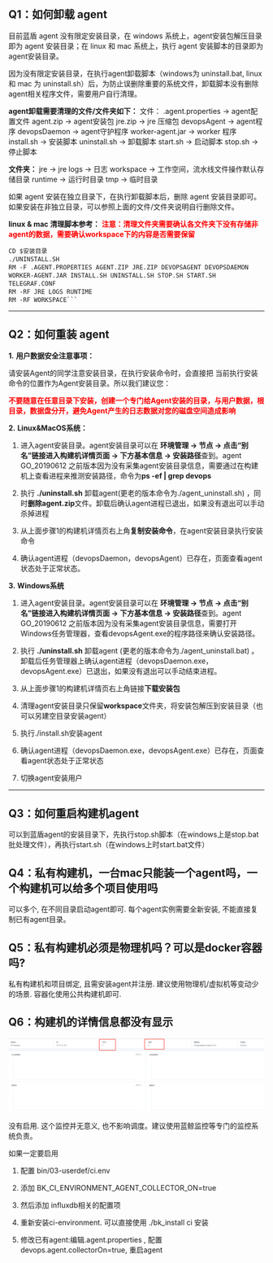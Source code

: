 ## Q1：如何卸载 agent

目前蓝盾 agent 没有限定安装目录，在 windows 系统上，agent安装包解压目录即为 agent 安装目录；在 linux 和 mac 系统上，执行 agent 安装脚本的目录即为agent安装目录。

因为没有限定安装目录，在执行agent卸载脚本（windows为 uninstall.bat, linux 和 mac 为 uninstall.sh）后，为防止误删除重要的系统文件，卸载脚本没有删除agent相关程序文件，需要用户自行清理。

**agent卸载需要清理的文件/文件夹如下：**
文件：
.agent.properties → agent配置文件
agent.zip → agent安装包
jre.zip → jre 压缩包
devopsAgent → agent程序
devopsDaemon → agent守护程序
worker-agent.jar → worker 程序
install.sh → 安装脚本
uninstall.sh → 卸载脚本
start.sh → 启动脚本
stop.sh → 停止脚本

**文件夹：**
jre → jre
logs → 日志
workspace → 工作空间，流水线文件操作默认存储目录
runtime → 运行时目录
tmp → 临时目录



如果 agent 安装在独立目录下，在执行卸载脚本后，删除 agent 安装目录即可。如果安装在非独立目录，可以参照上面的文件/文件夹说明自行删除文件。

**linux & mac 清理脚本参考：**
<font color="red">**注意：清理文件夹需要确认各文件夹下没有存储非agent的数据，需要确认workspace下的内容是否需要保留**</font>

```
CD $安装目录
./UNINSTALL.SH
RM -F .AGENT.PROPERTIES AGENT.ZIP JRE.ZIP DEVOPSAGENT DEVOPSDAEMON WORKER-AGENT.JAR INSTALL.SH UNINSTALL.SH STOP.SH START.SH TELEGRAF.CONF
RM -RF JRE LOGS RUNTIME
RM -RF WORKSPACE```
```

---

## Q2：如何重装 agent

**1.**   **用户数据安全注意事项：**

请安装Agent的同学注意安装目录，在执行安装命令时，会直接把 当前执行安装命令的位置作为Agent安装目录。所以我们建议您：

<font color="red">**不要随意在任意目录下安装，创建一个专门给Agent安装的目录，与用户数据，根目录，数据盘分开，避免Agent产生的日志数据对您的磁盘空间造成影响**</font>

 

**2.**   **Linux&MacOS系统：**

1. 进入agent安装目录。agent安装目录可以在 **环境管理 → 节点 → 点击“别名”链接进入构建机详情页面 → 下方基本信息 → 安装路径**查到。agent GO_20190612 之前版本因为没有采集agent安装目录信息，需要通过在构建机上查看进程来推测安装路径，命令为**ps -ef | grep devops**

2. 执行 **./uninstall.sh**  卸载agent(更老的版本命令为./agent_uninstall.sh) ，同时**删除agent.zip**文件。卸载后确认agent进程已退出，如果没有退出可以手动杀掉进程

3. 从上面步骤1的构建机详情页右上角**复制安装命令**，在agent安装目录执行安装命令

4. 确认agent进程（devopsDaemon，devopsAgent）已存在，页面查看agent状态处于正常状态。

 

**3.**   **Windows系统**

1. 进入agent安装目录。agent安装目录可以在 **环境管理 → 节点 → 点击“别名”链接进入构建机详情页面 → 下方基本信息 → 安装路径**查到。agent GO_20190612 之前版本因为没有采集agent安装目录信息，需要打开Windows任务管理器，查看devopsAgent.exe的程序路径来确认安装路径。

2. 执行 **./uninstall.sh** 卸载agent (更老的版本命令为./agent_uninstall.bat) 。卸载后任务管理器上确认agent进程（devopsDaemon.exe，devopsAgent.exe）已退出，如果没有退出可以手动结束进程。

3. 从上面步骤1的构建机详情页右上角链接**下载安装包**

4. 清理agent安装目录只保留**workspace**文件夹，将安装包解压到安装目录（也可以另建空目录安装agent）

5. 执行./install.sh安装agent

6. 确认agent进程（devopsDaemon.exe，devopsAgent.exe）已存在，页面查看agent状态处于正常状态

7. 切换agent安装用户

---

## Q3：如何重启构建机agent

可以到蓝盾agent的安装目录下，先执行stop.sh脚本（在windows上是stop.bat批处理文件），再执行start.sh（在windows上时start.bat文件）



## Q4：私有构建机，一台mac只能装一个agent吗，一个构建机可以给多个项目使用吗

可以多个, 在不同目录启动agent即可. 每个agent实例需要全新安装, 不能直接复制已有agent目录。



## Q5：私有构建机必须是物理机吗？可以是docker容器吗?

私有构建机和项目绑定, 且需安装agent并注册. 建议使用物理机/虚拟机等变动少的场景. 容器化使用公共构建机即可.



## Q6：构建机的详情信息都没有显示

![](../../../assets/environment_monitor.png)

没有启用. 这个监控并无意义, 也不影响调度。建议使用蓝鲸监控等专门的监控系统负责。

如果一定要启用

1. 配置 bin/03-userdef/ci.env 

2. 添加 BK_CI_ENVIRONMENT_AGENT_COLLECTOR_ON=true
3. 然后添加 influxdb相关的配置项
4. 重新安装ci-environment. 可以直接使用 ./bk_install ci 安装
5. 修改已有agent:编辑.agent.properties , 配置devops.agent.collectorOn=true, 重启agent